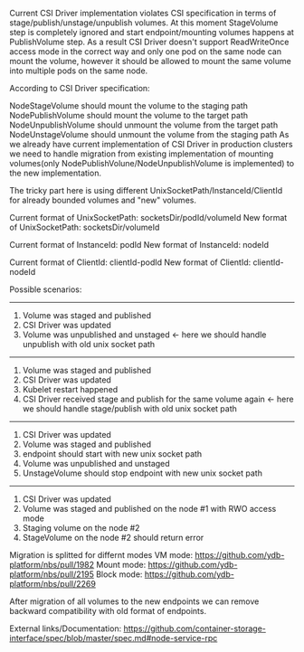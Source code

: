 Current CSI Driver implementation violates CSI specification in terms of stage/publish/unstage/unpublish volumes.
At this moment StageVolume step is completely ignored and start endpoint/mounting volumes happens at PublishVolume step.
As a result CSI Driver doesn't support ReadWriteOnce access mode in the correct way and only one pod on the same node can mount the volume,
however it should be allowed to mount the same volume into multiple pods on the same node.

According to CSI Driver specification:

NodeStageVolume should mount the volume to the staging path
NodePublishVolume should mount the volume to the target path
NodeUnpublishVolume should unmount the volume from the target path
NodeUnstageVolume should unmount the volume from the staging path
As we already have current implementation of CSI Driver in production clusters we need to handle migration
from existing implementation of mounting volumes(only NodePublishVolune/NodeUnpublishVolume is implemented)
to the new implementation.

The tricky part here is using different UnixSocketPath/InstanceId/ClientId
for already bounded volumes and "new" volumes.

Current format of UnixSocketPath: socketsDir/podId/volumeId
New format of UnixSocketPath: socketsDir/volumeId

Current format of InstanceId: podId
New format of InstanceId: nodeId

Current format of ClientId: clientId-podId
New format of ClientId: clientId-nodeId

Possible scenarios:

--------
1. Volume was staged and published
2. CSI Driver was updated
3. Volume was unpublished and unstaged <- here we should handle unpublish with old unix socket path
--------
1. Volume was staged and published
2. CSI Driver was updated
3. Kubelet restart happened
4. CSI Driver received stage and publish for the same volume again <- here we should handle stage/publish with old unix socket path
--------
1. CSI Driver was updated
2. Volume was staged and published
3. endpoint should start with new unix socket path
4. Volume was unpublished and unstaged
5. UnstageVolume should stop endpoint with new unix socket path
--------
1. CSI Driver was updated
2. Volume was staged and published on the node #1 with RWO access mode
3. Staging volume on the node #2
4. StageVolume on the node #2 should return error


Migration is splitted for differnt modes
VM mode: https://github.com/ydb-platform/nbs/pull/1982
Mount mode: https://github.com/ydb-platform/nbs/pull/2195
Block mode: https://github.com/ydb-platform/nbs/pull/2269

After migration of all volumes to the new endpoints we can remove backward compatibility
with old format of endpoints.

External links/Documentation:
https://github.com/container-storage-interface/spec/blob/master/spec.md#node-service-rpc
